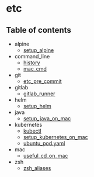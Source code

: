 # etc

## Table of contents

- alpine
  - [setup_alpine](./alpine/setup_alpine.md)
- command_line
  - [history](./command_line/history.md)
  - [mac_cmd](./command_line/mac_cmd.md)
- git
  - [etc_pre_commit](./git/etc_pre_commit.md)
- gitlab
  - [gitlab_runner](./gitlab/gitlab_runner.md)
- helm
  - [setup_helm](./helm/setup_helm.md)
- java
  - [setup_java_on_mac](./java/setup_java_on_mac.md)
- kubernetes
  - [kubectl](./kubernetes/kubectl.md)
  - [setup_kubernetes_on_mac](./kubernetes/setup_kubernetes_on_mac.md)
  - [ubuntu_pod.yaml](./kubernetes/ubuntu_pod.yaml)
- mac
  - [useful_cd_on_mac](./mac/useful_cd_on_mac.md)
- zsh
  - [zsh_aliases](./zsh/zsh_aliases.md)
